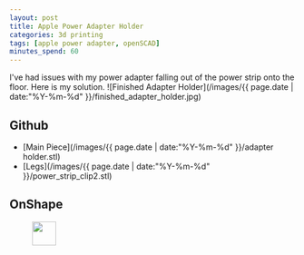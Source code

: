 ```yaml
---
layout: post
title: Apple Power Adapter Holder
categories: 3d printing
tags: [apple power adapter, openSCAD]
minutes_spend: 60
---
```

I've had issues with my power adapter falling out of the power strip onto the floor. Here is my solution.
![Finished Adapter Holder](/images/{{ page.date | date:"%Y-%m-%d" }}/finished_adapter_holder.jpg)

## Github
<script src="https://embed.github.com/view/3d/kak-bo-che/kak-bo-che.github.io/master/images/2015-04-18/adapter holder.stl?height=250&width=700"></script>

* [Main Piece](/images/{{ page.date | date:"%Y-%m-%d" }}/adapter holder.stl)
* [Legs](/images/{{ page.date | date:"%Y-%m-%d" }}/power_strip_clip2.stl)

## OnShape
<figure class="small_image">
  <a href="https://cad.onshape.com/documents/3c224e77b613443a96c195a2/w/8d4474e4eabd497190eea971">
    <img src="/images/{{ page.date | date:"%Y-%m-%d" }}/onshape.png" width="42">
  </a>
</figure>





